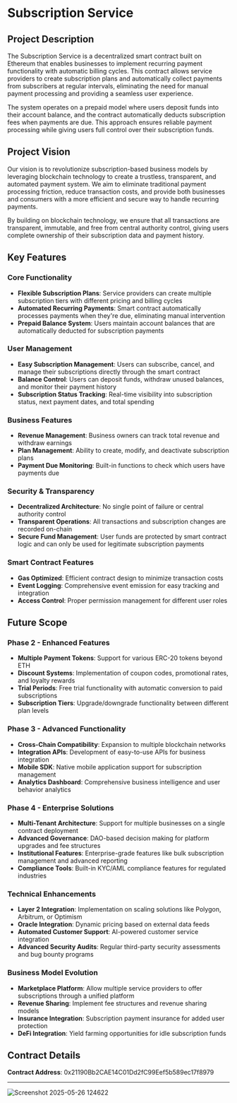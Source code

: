 # Subscription Service

## Project Description

The Subscription Service is a decentralized smart contract built on Ethereum that enables businesses to implement recurring payment functionality with automatic billing cycles. This contract allows service providers to create subscription plans and automatically collect payments from subscribers at regular intervals, eliminating the need for manual payment processing and providing a seamless user experience.

The system operates on a prepaid model where users deposit funds into their account balance, and the contract automatically deducts subscription fees when payments are due. This approach ensures reliable payment processing while giving users full control over their subscription funds.

## Project Vision

Our vision is to revolutionize subscription-based business models by leveraging blockchain technology to create a trustless, transparent, and automated payment system. We aim to eliminate traditional payment processing friction, reduce transaction costs, and provide both businesses and consumers with a more efficient and secure way to handle recurring payments.

By building on blockchain technology, we ensure that all transactions are transparent, immutable, and free from central authority control, giving users complete ownership of their subscription data and payment history.

## Key Features

### Core Functionality
- **Flexible Subscription Plans**: Service providers can create multiple subscription tiers with different pricing and billing cycles
- **Automated Recurring Payments**: Smart contract automatically processes payments when they're due, eliminating manual intervention
- **Prepaid Balance System**: Users maintain account balances that are automatically deducted for subscription payments

### User Management
- **Easy Subscription Management**: Users can subscribe, cancel, and manage their subscriptions directly through the smart contract
- **Balance Control**: Users can deposit funds, withdraw unused balances, and monitor their payment history
- **Subscription Status Tracking**: Real-time visibility into subscription status, next payment dates, and total spending

### Business Features
- **Revenue Management**: Business owners can track total revenue and withdraw earnings
- **Plan Management**: Ability to create, modify, and deactivate subscription plans
- **Payment Due Monitoring**: Built-in functions to check which users have payments due

### Security & Transparency
- **Decentralized Architecture**: No single point of failure or central authority control
- **Transparent Operations**: All transactions and subscription changes are recorded on-chain
- **Secure Fund Management**: User funds are protected by smart contract logic and can only be used for legitimate subscription payments

### Smart Contract Features
- **Gas Optimized**: Efficient contract design to minimize transaction costs
- **Event Logging**: Comprehensive event emission for easy tracking and integration
- **Access Control**: Proper permission management for different user roles

## Future Scope

### Phase 2 - Enhanced Features
- **Multiple Payment Tokens**: Support for various ERC-20 tokens beyond ETH
- **Discount Systems**: Implementation of coupon codes, promotional rates, and loyalty rewards
- **Trial Periods**: Free trial functionality with automatic conversion to paid subscriptions
- **Subscription Tiers**: Upgrade/downgrade functionality between different plan levels

### Phase 3 - Advanced Functionality
- **Cross-Chain Compatibility**: Expansion to multiple blockchain networks
- **Integration APIs**: Development of easy-to-use APIs for business integration
- **Mobile SDK**: Native mobile application support for subscription management
- **Analytics Dashboard**: Comprehensive business intelligence and user behavior analytics

### Phase 4 - Enterprise Solutions
- **Multi-Tenant Architecture**: Support for multiple businesses on a single contract deployment
- **Advanced Governance**: DAO-based decision making for platform upgrades and fee structures
- **Institutional Features**: Enterprise-grade features like bulk subscription management and advanced reporting
- **Compliance Tools**: Built-in KYC/AML compliance features for regulated industries

### Technical Enhancements
- **Layer 2 Integration**: Implementation on scaling solutions like Polygon, Arbitrum, or Optimism
- **Oracle Integration**: Dynamic pricing based on external data feeds
- **Automated Customer Support**: AI-powered customer service integration
- **Advanced Security Audits**: Regular third-party security assessments and bug bounty programs

### Business Model Evolution
- **Marketplace Platform**: Allow multiple service providers to offer subscriptions through a unified platform
- **Revenue Sharing**: Implement fee structures and revenue sharing models
- **Insurance Integration**: Subscription payment insurance for added user protection
- **DeFi Integration**: Yield farming opportunities for idle subscription funds

## Contract Details

**Contract Address**: 0x21190Bb2CAE14C01Dd2fC99Eef5b589ec17f8979

---



![Screenshot 2025-05-26 124622](https://github.com/user-attachments/assets/c6be1012-310f-4141-a263-d8084736eda9)
